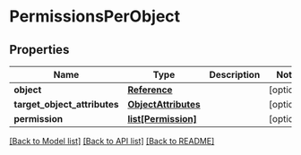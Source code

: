 # PermissionsPerObject

## Properties
Name | Type | Description | Notes
------------ | ------------- | ------------- | -------------
**object** | [**Reference**](Reference.md) |  | [optional] 
**target_object_attributes** | [**ObjectAttributes**](ObjectAttributes.md) |  | [optional] 
**permission** | [**list[Permission]**](Permission.md) |  | [optional] 

[[Back to Model list]](../README.md#documentation-for-models) [[Back to API list]](../README.md#documentation-for-api-endpoints) [[Back to README]](../README.md)


